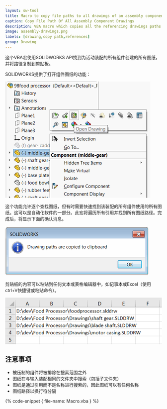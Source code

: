 ```yaml
---
layout: sw-tool
title: Macro to copy file paths to all drawings of an assembly components using SOLIDWORKS API
caption: Copy File Path Of All Assembly Component Drawings
description: VBA macro which copies all the referencing drawings paths of the components of the active assembly using SOLIDWORKS API
image: assembly-drawings.png
labels: [drawing,copy path,references]
group: Drawing
---
```

这个VBA宏使用SOLIDWORKS API找到为活动装配的所有组件创建的所有图纸，并将路径复制到剪贴板。

SOLIDWORKS提供了打开组件图纸的功能：

![在SOLIDWORKS中打开图纸的功能](open-component-drawing.png)

这个功能允许逐个查找图纸，但有时需要快速找到该装配的所有组件使用的所有图纸。这可以是自动化软件的一部分。此宏将遍历所有引用并找到所有图纸路径。完成后，将显示下面的确认消息。

![确认提取图纸操作完成](drawing-paths-copied-confirmation.png)

剪贴板的内容可以粘贴到任何文本或表格编辑器中，如记事本或Excel（使用ctrl+V快捷键或粘贴命令）。

![将图纸路径复制到Excel](drawing-paths-excel.png)

## 注意事项

* 被压制的组件将被排除在搜索范围之外
* 图纸在与输入装配相同的文件夹中搜索（包括子文件夹）
* 图纸是通过引用而不是名称进行搜索的，因此图纸可以有任何名称
* 图纸路径以换行符分隔

{% code-snippet { file-name: Macro.vba } %}